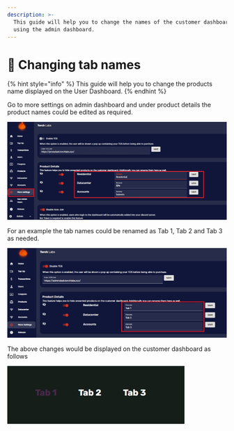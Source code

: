 ```yaml
---
description: >-
  This guide will help you to change the names of the customer dashboard tabs by
  using the admin dashboard.
---
```


# 📑 Changing tab names

{% hint style="info" %}
This guide will help you to change the products name displayed on the User Dashboard.
{% endhint %}

Go to more settings on admin dashboard and under product details the product names could be edited as required.&#x20;

![](../.gitbook/assets/1.jpg)

For an example the tab names could be renamed as Tab 1, Tab 2 and Tab 3 as needed.

![](<../.gitbook/assets/4 (1).jpg>)

The above changes would be displayed on the customer dashboard as follows

![](<../.gitbook/assets/5 (1).jpg>)
